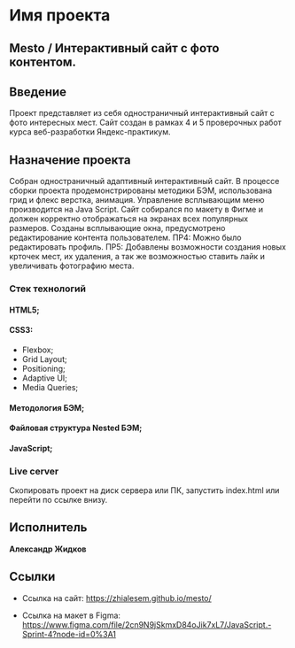 # Имя проекта

## Mesto / Интерактивный сайт с фото контентом.

## Введение

Проект представляет из себя одностраничный интерактивный сайт с фото интересных мест. Сайт создан
в рамках 4 и 5 проверочных работ курса веб-разработки Яндекс-практикум.

## Назначение проекта

Собран одностраничный адаптивный интерактивный сайт. В процессе сборки проекта продемонстрированы
методики БЭМ, использована грид и флекс верстка, анимация. Управление всплывающим меню производится на Java Script.
Сайт собирался по макету в Фигме и должен корректно отображаться на экранах всех популярных размеров. 
Созданы всплывающие окна, предусмотрено редактирование контента пользователем.
ПР4: Можно было редактировать профиль.
ПР5: Добавлены возможности создания новых крточек мест, их удаления, а так же возможностью ставить лайк и увеличивать фотографию места.

### Стек технологий

#### HTML5;

#### CSS3:
* Flexbox;
* Grid Layout;
* Positioning;
* Adaptive UI;
* Media Queries;

#### Методология БЭМ;
#### Файловая структура Nested БЭМ;
#### JavaScript;

### Live cerver

Скопировать проект на диск сервера или ПК, запустить index.html
или перейти по ссылке внизу.

## Исполнитель

 **Александр Жидков**

 ## Сcылки

 * Ссылка на сайт: https://zhialesem.github.io/mesto/

 * Ссылка на макет в Figma: https://www.figma.com/file/2cn9N9jSkmxD84oJik7xL7/JavaScript.-Sprint-4?node-id=0%3A1
